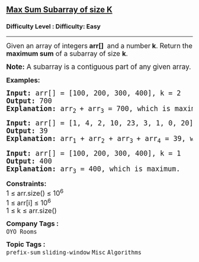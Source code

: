 <h2><a href="https://www.geeksforgeeks.org/problems/max-sum-subarray-of-size-k5313/0">Max Sum Subarray of size K</a></h2><h3>Difficulty Level : Difficulty: Easy</h3><hr><div class="problems_problem_content__Xm_eO"><p><span style="font-size: 18px;">Given an array of integers<strong> arr[]&nbsp;</strong> and a number<strong> k</strong>. Return&nbsp;the <strong>maximum sum</strong> of a subarray of size <strong>k</strong>.</span></p>
<p><span style="font-size: 14pt;"><strong>Note:</strong> A subarray is a contiguous part of any given array.</span></p>
<p><strong><span style="font-size: 18px;">Examples:</span></strong></p>
<pre><span style="font-size: 14pt;"><strong>Input:</strong> arr[] = [100, 200, 300, 400], k = 2
<strong>Output: </strong>700
<strong>Explanation: </strong>arr<sub>2</sub><sub> </sub>+ arr<sub>3</sub> = 700, which is maximum.</span></pre>
<pre><span style="font-size: 14pt;"><strong>Input: </strong>arr[] = [1, 4, 2, 10, 23, 3, 1, 0, 20], k = 4
<strong>Output: </strong>39
<strong>Explanation: </strong>arr<sub>1</sub> + arr<sub>2</sub> + arr<sub>3 </sub>+ arr<sub>4</sub> = 39, </span><span style="font-size: 18px;"><span style="font-size: 14pt;">which is maximum.</span><br></span></pre>
<pre><span style="font-size: 18px;"><span style="font-size: 14pt;"><strong>Input:</strong> arr[] = [100, 200, 300, 400], k = 1
<strong>Output: </strong>400
<strong>Explanation: </strong>arr<sub>3</sub> = 400, which is maximum.</span></span></pre>
<p><span style="font-size: 18px;"><strong>Constraints:</strong><br>1 ≤ arr.size() ≤ 10<sup>6<br></sup>1 ≤ arr[i] ≤ 10<sup>6<br></sup></span><span style="font-size: 18px;">1 ≤ k ≤ arr.size()</span></p></div><p><span style=font-size:18px><strong>Company Tags : </strong><br><code>OYO Rooms</code>&nbsp;<br><p><span style=font-size:18px><strong>Topic Tags : </strong><br><code>prefix-sum</code>&nbsp;<code>sliding-window</code>&nbsp;<code>Misc</code>&nbsp;<code>Algorithms</code>&nbsp;